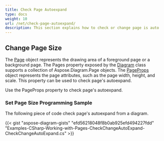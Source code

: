```yaml
---
title: Check Page Autoexpand
type: docs
weight: 10
url: /net/check-page-autoexpand/
description: This section explains how to check or change page is auto expand in a visio file with Aspose.Diagram.
---
```


## **Change Page Size**

The [Page](http://www.aspose.com/api/net/diagram/aspose.diagram/page) object represents the drawing area of a foreground page or a background page. The Pages property exposed by the [Diagram](http://www.aspose.com/api/net/diagram/aspose.diagram/diagram) class supports a collection of Aspose.Diagram.Page objects. 
The [PageProps](https://reference.aspose.com/diagram/net/aspose.diagram/pagesheet/properties/pageprops) object represents the page attributes, such as the page width, height, and scale. This property can be used to check page's autoexpand.

Use the PageProps property to check page's autoexpand.
### **Set Page Size Programming Sample**
The following piece of code check page's autoexpand from a diagram.

{{< gist "aspose-diagram-gists" "efd56218048f8b0ab925efd494227fdd" "Examples-CSharp-Working-with-Pages-CheckChangeAutoExpand-CheckChangeAutoExpand.cs" >}}

